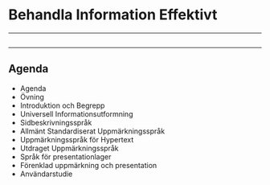 # Behandla Information Effektivt

---

[<img class="myColor" data-src="https://github.com/johansundstrom/markup/blob/main/assets/images/print-icon.png">](?print-pdf)

---

## Agenda

* Agenda
* Övning
* Introduktion och Begrepp
* Universell Informationsutformning
* Sidbeskrivningsspråk
* Allmänt Standardiserat Uppmärkningsspråk
* Uppmärkningsspråk för Hypertext
* Utdraget Uppmärkningsspråk
* Språk för presentationlager
* Förenklad uppmärkning och presentation
* Användarstudie
